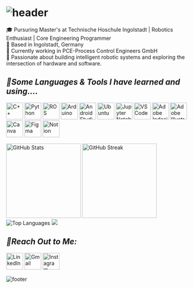 # ![header](https://capsule-render.vercel.app/api?type=waving&color=auto&height=165&section=header&text=👋%Hi,%20I'm%20Shivanshu%&fontSize=40&fontColor=1c1c1c&fontAlignY=40)
🎓 Pursuring Master's at Technische Hoschule Ingolstadt | Robotics Enthusiast | Core Engineering Programmer \
📍 Based in Ingolstadt, Germany \
🏢 Currently working in PCE-Process Control Engineers GmbH \
🎯 Passionate about building intelligent robotic systems and exploring the intersection of hardware and software.

## *🧠Some Languages & Tools I have learned and using....*
<p align="left">
  <span>
  <img src="https://img.icons8.com/?size=100&id=TpULddJc4gTh&format=png&color=000000" alt="C++" width="45" height="45"/>
  <img src="https://img.icons8.com/?size=100&id=l75OEUJkPAk4&format=png&color=000000" alt="Python" width="45" height="45"/>
  <img src="https://www.vectorlogo.zone/logos/ros/ros-ar21~bgwhite.svg" alt="ROS" width="45" height="45"/>
  <img src="https://img.icons8.com/?size=100&id=Of4lZV2lwBQI&format=png&color=000000" alt="Arduino" width="45" height="45"/>
  <img src="https://img.icons8.com/?size=100&id=xBW8JMtsQGFC&format=png&color=000000" alt="Android Studio" width="45" height="45"/>
  <img src="https://img.icons8.com/?size=100&id=jboFV8ZOXgZR&format=png&color=000000" alt="Ubuntu" width="45" height="45"/>
  <img src="https://img.icons8.com/?size=100&id=J0SgMWzAxqFj&format=png&color=000000" alt="Jupyter Notebooks" width="45" height="45"/>
  <img src="https://img.icons8.com/?size=100&id=0OQR1FYCuA9f&format=png&color=000000" alt="VS Code" width="45" height="45"/>
  <img src="https://img.icons8.com/?size=100&id=GRYhBqf5jdP9&format=png&color=000000" alt="Adobe Indesign" width="45" height="45"/>
  <img src="https://img.icons8.com/?size=100&id=QaT9iepDXQab&format=png&color=000000" alt="Adobe Illustrator" width="45" height="45"/>
  <img src="https://img.icons8.com/?size=100&id=iWw83PVcBpLw&format=png&color=000000" alt="Canva" width="45" height="45"/>
  <img src="https://img.icons8.com/?size=100&id=W0YEwBDDfTeu&format=png&color=000000" alt="Figma" width="45" height="45"/>
  <img src="https://img.icons8.com/?size=100&id=KyMSnxjEVwCr&format=png&color=000000" alt="Notion" width="45" height="45"/>
  </span>
  </p>

<p align="left">
  <img src="https://github-readme-stats.vercel.app/api?username=Shivanshu-06&show_icons=true&theme=tokyonight&hide_border=true" alt="GitHub Stats" height="200" />
  <img src="https://github-readme-streak-stats.herokuapp.com/?user=Shivanshu-06&theme=tokyonight&hide_border=true&hide_border=true" alt="GitHub Streak" height="200" />
  <img src="https://github-readme-stats.vercel.app/api/top-langs/?username=Shivanshu-06&layout=compact&theme=tokyonight&hide_border=true" alt="Top Languages" />
  <img src="https://github-profile-trophy.vercel.app/?username=Shivanshu-06&theme=tokyonight&no-frame=true&hide_border=true" />
</p>


## *💬Reach Out to Me:*
<p align="left">
  <span>
  <a href="www.linkedin.com/in/shivanshupatil/"><img src="https://img.icons8.com/?size=100&id=xuvGCOXi8Wyg&format=png&color=000000" alt="LinkedIn" width="45" height="45"></a>
  <a href="mailto:shivanshupatil123@gmail.com"><img src="https://img.icons8.com/?size=100&id=qyRpAggnV0zH&format=png&color=000000" alt="Gmail" width="45" height="45"></a>
  <a href="https://www.instagram.com/_shiv.06_/"><img src="https://img.icons8.com/?size=100&id=Xy10Jcu1L2Su&format=png&color=000000" alt="Instagram" width="45" height="45"></a>
  </span>
</p>

![footer](https://capsule-render.vercel.app/api?type=Soft&color=auto&height=20&section=footer)
